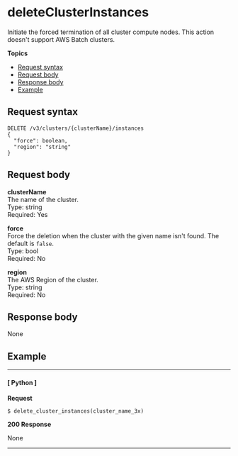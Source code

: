 # deleteClusterInstances<a name="delete-cluster-instances"></a>

Initiate the forced termination of all cluster compute nodes\. This action doesn't support AWS Batch clusters\.

**Topics**
+ [Request syntax](#delete-cluster-instances-request)
+ [Request body](#delete-cluster-instances-request-body)
+ [Response body](#delete-cluster-instances-response-body)
+ [Example](#delete-cluster-instances-example)

## Request syntax<a name="delete-cluster-instances-request"></a>

```
DELETE /v3/clusters/{clusterName}/instances
{
  "force": boolean,
  "region": "string"
}
```

## Request body<a name="delete-cluster-instances-request-body"></a>

**clusterName**  
The name of the cluster\.  
Type: string  
Required: Yes

**force**  
Force the deletion when the cluster with the given name isn't found\. The default is `false`\.  
Type: bool  
Required: No

**region**  
The AWS Region of the cluster\.  
Type: string  
Required: No

## Response body<a name="delete-cluster-instances-response-body"></a>

None

## Example<a name="delete-cluster-instances-example"></a>

------
#### [ Python ]

**Request**

```
$ delete_cluster_instances(cluster_name_3x)
```

**200 Response**

None

------